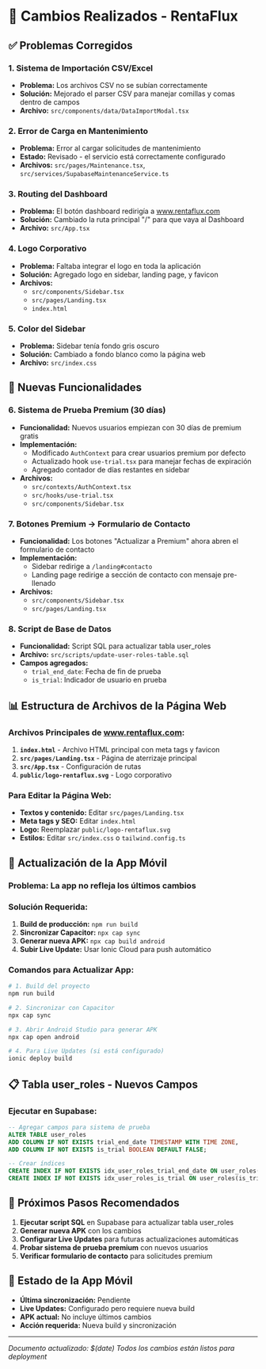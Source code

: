 # 🔧 Cambios Realizados - RentaFlux

## ✅ **Problemas Corregidos**

### **1. Sistema de Importación CSV/Excel**
- **Problema:** Los archivos CSV no se subían correctamente
- **Solución:** Mejorado el parser CSV para manejar comillas y comas dentro de campos
- **Archivo:** `src/components/data/DataImportModal.tsx`

### **2. Error de Carga en Mantenimiento**
- **Problema:** Error al cargar solicitudes de mantenimiento
- **Estado:** Revisado - el servicio está correctamente configurado
- **Archivos:** `src/pages/Maintenance.tsx`, `src/services/SupabaseMaintenanceService.ts`

### **3. Routing del Dashboard**
- **Problema:** El botón dashboard redirigía a www.rentaflux.com
- **Solución:** Cambiado la ruta principal "/" para que vaya al Dashboard
- **Archivo:** `src/App.tsx`

### **4. Logo Corporativo**
- **Problema:** Faltaba integrar el logo en toda la aplicación
- **Solución:** Agregado logo en sidebar, landing page, y favicon
- **Archivos:** 
  - `src/components/Sidebar.tsx`
  - `src/pages/Landing.tsx`
  - `index.html`

### **5. Color del Sidebar**
- **Problema:** Sidebar tenía fondo gris oscuro
- **Solución:** Cambiado a fondo blanco como la página web
- **Archivo:** `src/index.css`

## 🚀 **Nuevas Funcionalidades**

### **6. Sistema de Prueba Premium (30 días)**
- **Funcionalidad:** Nuevos usuarios empiezan con 30 días de premium gratis
- **Implementación:**
  - Modificado `AuthContext` para crear usuarios premium por defecto
  - Actualizado hook `use-trial.tsx` para manejar fechas de expiración
  - Agregado contador de días restantes en sidebar
- **Archivos:**
  - `src/contexts/AuthContext.tsx`
  - `src/hooks/use-trial.tsx`
  - `src/components/Sidebar.tsx`

### **7. Botones Premium → Formulario de Contacto**
- **Funcionalidad:** Los botones "Actualizar a Premium" ahora abren el formulario de contacto
- **Implementación:**
  - Sidebar redirige a `/landing#contacto`
  - Landing page redirige a sección de contacto con mensaje pre-llenado
- **Archivos:**
  - `src/components/Sidebar.tsx`
  - `src/pages/Landing.tsx`

### **8. Script de Base de Datos**
- **Funcionalidad:** Script SQL para actualizar tabla user_roles
- **Archivo:** `src/scripts/update-user-roles-table.sql`
- **Campos agregados:**
  - `trial_end_date`: Fecha de fin de prueba
  - `is_trial`: Indicador de usuario en prueba

## 📊 **Estructura de Archivos de la Página Web**

### **Archivos Principales de www.rentaflux.com:**
1. **`index.html`** - Archivo HTML principal con meta tags y favicon
2. **`src/pages/Landing.tsx`** - Página de aterrizaje principal
3. **`src/App.tsx`** - Configuración de rutas
4. **`public/logo-rentaflux.svg`** - Logo corporativo

### **Para Editar la Página Web:**
- **Textos y contenido:** Editar `src/pages/Landing.tsx`
- **Meta tags y SEO:** Editar `index.html`
- **Logo:** Reemplazar `public/logo-rentaflux.svg`
- **Estilos:** Editar `src/index.css` o `tailwind.config.ts`

## 🔄 **Actualización de la App Móvil**

### **Problema:** La app no refleja los últimos cambios
### **Solución Requerida:**
1. **Build de producción:** `npm run build`
2. **Sincronizar Capacitor:** `npx cap sync`
3. **Generar nueva APK:** `npx cap build android`
4. **Subir Live Update:** Usar Ionic Cloud para push automático

### **Comandos para Actualizar App:**
```bash
# 1. Build del proyecto
npm run build

# 2. Sincronizar con Capacitor
npx cap sync

# 3. Abrir Android Studio para generar APK
npx cap open android

# 4. Para Live Updates (si está configurado)
ionic deploy build
```

## 📋 **Tabla user_roles - Nuevos Campos**

### **Ejecutar en Supabase:**
```sql
-- Agregar campos para sistema de prueba
ALTER TABLE user_roles 
ADD COLUMN IF NOT EXISTS trial_end_date TIMESTAMP WITH TIME ZONE,
ADD COLUMN IF NOT EXISTS is_trial BOOLEAN DEFAULT FALSE;

-- Crear índices
CREATE INDEX IF NOT EXISTS idx_user_roles_trial_end_date ON user_roles(trial_end_date);
CREATE INDEX IF NOT EXISTS idx_user_roles_is_trial ON user_roles(is_trial);
```

## 🎯 **Próximos Pasos Recomendados**

1. **Ejecutar script SQL** en Supabase para actualizar tabla user_roles
2. **Generar nueva APK** con los cambios
3. **Configurar Live Updates** para futuras actualizaciones automáticas
4. **Probar sistema de prueba premium** con nuevos usuarios
5. **Verificar formulario de contacto** para solicitudes premium

## 📱 **Estado de la App Móvil**

- **Última sincronización:** Pendiente
- **Live Updates:** Configurado pero requiere nueva build
- **APK actual:** No incluye últimos cambios
- **Acción requerida:** Nueva build y sincronización

---

*Documento actualizado: $(date)*
*Todos los cambios están listos para deployment*